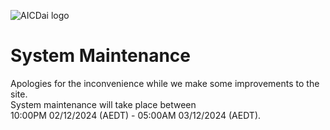 ![AICDai logo](img/logo.jpg)

System Maintenance
==================

Apologies for the inconvenience while we make some improvements to the site.  
System maintenance will take place between  
10:00PM 02/12/2024 (AEDT) - 05:00AM 03/12/2024 (AEDT).